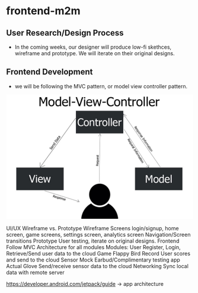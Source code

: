 # frontend-m2m

## User Research/Design Process 
- In the coming weeks, our designer will produce low-fi skethces, wireframe and prototype. We will iterate on their original designs.

## Frontend Development 
- we will be following the MVC pattern, or model view controller pattern. 

![mvc](/photos/mvc.jpg "mvc")

UI/UX
Wireframe vs. Prototype 
Wireframe
Screens 
login/signup, home screen, game screens, settings screen, analytics screen 
Navigation/Screen transitions 
Prototype 
User testing, iterate on original designs. 
Frontend
Follow MVC Architecture for all modules
Modules:
User
Register, Login, Retrieve/Send user data to the cloud
Game
Flappy Bird 
Record User scores and send to the cloud
Sensor 
Mock
Earbud/Complimentary testing app
Actual Glove
Send/receive sensor data to the cloud
Networking
Sync local data with remote server
 
https://developer.android.com/jetpack/guide -> app architecture

